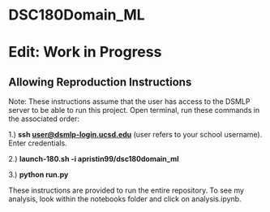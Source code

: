 # DSC180Domain_ML

# Edit: Work in Progress

## Allowing Reproduction Instructions

Note: These instructions assume that the user has access to the DSMLP server to be able to run this project.
Open terminal, run these commands in the associated order: 

1.) **ssh user@dsmlp-login.ucsd.edu** (user refers to your school username). Enter credentials.

2.) **launch-180.sh -i apristin99/dsc180domain_ml**

3.) **python run.py**

These instructions are provided to run the entire repository. To see my analysis, look within the notebooks folder and click on analysis.ipynb.
 
